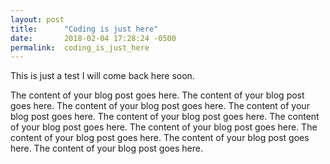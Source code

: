 ```yaml
---
layout: post
title:      "Coding is just here"
date:       2018-02-04 17:28:24 -0500
permalink:  coding_is_just_here
---
```



This is just a test I will come back here soon.

The content of your blog post goes here. The content of your blog post goes here. The content of your blog post goes here. The content of your blog post goes here. The content of your blog post goes here. The content of your blog post goes here. The content of your blog post goes here. The content of your blog post goes here. The content of your blog post goes here. The content of your blog post goes here.

